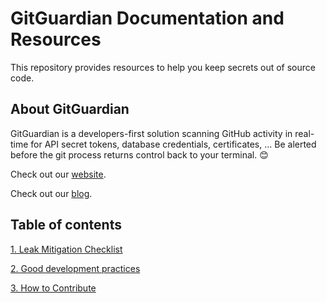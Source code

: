 # GitGuardian Documentation and Resources

This repository provides resources to help you keep secrets out of source code. 

## About GitGuardian

GitGuardian is a developers-first solution scanning GitHub activity in real-time for API secret tokens, database credentials, certificates, ... Be alerted before the git process returns control back to your terminal. :blush:

Check out our [website](https://www.gitguardian.com).

Check out our [blog](https://blog.gitguardian.com). 


## Table of contents

[1. Leak Mitigation Checklist](Leak%20Mitigation%20Checklist.md)

[2. Good development practices](Good%20development%20practices.md)

[3. How to Contribute](CONTRIBUTING.md)
